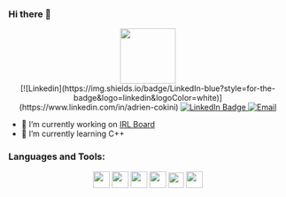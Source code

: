 ### Hi there 👋

<div id="header" align="center">
  <img src="https://media.giphy.com/media/2zZNmrvguyPTS06rK0/giphy.gif" width="100"/>
</div>

<div id="badges" align="center">
  [![Linkedin](https://img.shields.io/badge/LinkedIn-blue?style=for-the-badge&logo=linkedin&logoColor=white)](https://www.linkedin.com/in/adrien-cokini)
  <a href="https://www.linkedin.com/in/adrien-cokini/">
    <img src="https://img.shields.io/badge/LinkedIn-blue?style=for-the-badge&logo=linkedin&logoColor=white" alt="LinkedIn Badge"/>
  </a>
  <a href="mailto:adrien.ckn@gmail.com">
    <img src="https://img.shields.io/badge/Google-red?style=for-the-badge&logo=Google&logoColor=white" alt="Email"/>
  </a>
</div>

<div id="nb_views" align="center">
  <img src="https://komarev.com/ghpvc/?username=AdrienCkn&style=flat-square&color=blue" alt=""/>
</div>

- 🔭 I’m currently working on [IRL Board](https://github.com/PoCInnovation/iRL-Board)
- 🌱 I’m currently learning C++

### Languages and Tools:
<div id ="languages" align="center">
  <code><img src="https://cdn.jsdelivr.net/npm/programming-languages-logos/src/python/python.png" height="30"></code>
  <code><img src="https://pytorch.org/assets/images/pytorch-logo.png" height="30"></code>
  <code><img src="https://upload.wikimedia.org/wikipedia/commons/thumb/2/2d/Tensorflow_logo.svg/1200px-Tensorflow_logo.svg.png" height="30"></code>
  <code><img src="https://cdn.jsdelivr.net/npm/programming-languages-logos/src/c/c.png" height="30"></code>
  <code><img src="https://upload.wikimedia.org/wikipedia/commons/thumb/e/e0/Git-logo.svg/1280px-Git-logo.svg.png" height="28"></code>
  <code><img src="https://www.docker.com/sites/default/files/d8/2019-07/vertical-logo-monochromatic.png" height="30"></code>
</div>
